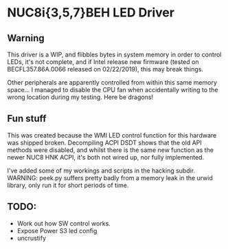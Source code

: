 # NUC8i{3,5,7}BEH LED Driver

## Warning
This driver is a WIP, and flibbles bytes in system memory in order to control LEDs, it's not complete, and if Intel release new firmware (tested on BECFL357.86A.0066 released on 02/22/2019), this may break things.

Other peripherals are apparently controlled from within this same memory space... I managed to disable the CPU fan when accidentally writing to the wrong location during my testing. Here be dragons!

## Fun stuff
This was created because the WMI LED control function for this hardware was shipped broken. Decompiling ACPI DSDT shows that the old API methods were disabled, and whilst there is the same new function as the newer NUC8 HNK ACPI, it's both not wired up, nor fully implemented.

I've added some of my workings and scripts in the hacking subdir. WARNING: peek.py suffers pretty badly from a memory leak in the urwid library, only run it for short periods of time.

## TODO:
- Work out how SW control works.
- Expose Power S3 led config
- uncrustify
